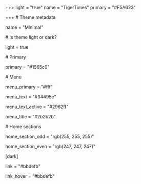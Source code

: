 +++
light = "true"
name = "TigerTimes"
primary = "#F5A623"

+++
\# Theme metadata

name = "Minimal"

\# Is theme light or dark?

light = true

\# Primary

primary = "#1565c0"

\# Menu

menu_primary = "#fff"

menu_text = "#34495e"

menu_text_active = "#2962ff"

menu_title = "#2b2b2b"

\# Home sections

home_section_odd = "rgb(255, 255, 255)"

home_section_even = "rgb(247, 247, 247)"

\[dark\]

  link = "#bbdefb"

  link_hover = "#bbdefb"